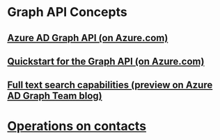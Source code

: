 # Graph API Concepts
## [Azure AD Graph API (on Azure.com)](https://azure.microsoft.com/documentation/articles/active-directory-graph-api)
## [Quickstart for the Graph API (on Azure.com)](https://azure.microsoft.com/documentation/articles/active-directory-graph-api-quickstart)
## [Full text search capabilities (preview on Azure AD Graph Team blog)](http://blogs.msdn.com/b/aadgraphteam/archive/2015/03/15/full-text-search-capabilities-in-azure-ad-graph-api-preview.aspx)
# [Operations on contacts](./contacts_swagger2.json)